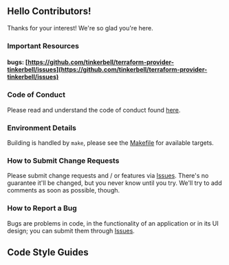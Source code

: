 ## Hello Contributors!

Thanks for your interest!
We're so glad you're here.

### Important Resources

#### bugs: [https://github.com/tinkerbell/terraform-provider-tinkerbell/issues](https://github.com/tinkerbell/terraform-provider-tinkerbell/issues)

### Code of Conduct

Please read and understand the code of conduct found [here](https://github.com/tinkerbell/.github/blob/master/CODE_OF_CONDUCT.md).

### Environment Details

Building is handled by `make`, please see the [Makefile](Makefile) for available targets.

### How to Submit Change Requests

Please submit change requests and / or features via [Issues](https://github.com/tinkerbell/terraform-provider-tinkerbell/issues).
There's no guarantee it'll be changed, but you never know until you try.
We'll try to add comments as soon as possible, though.

### How to Report a Bug

Bugs are problems in code, in the functionality of an application or in its UI design; you can submit them through [Issues](https://github.com/tinkerbell/terraform-provider-tinkerbell/issues).

## Code Style Guides
